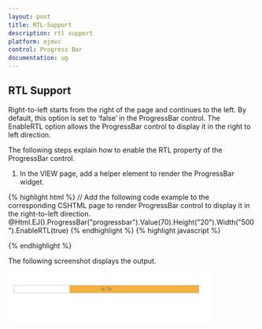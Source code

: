 ```yaml
---
layout: post
title: RTL-Support
description: rtl support
platform: ejmvc
control: Progress Bar
documentation: ug
---
```


## RTL Support

Right-to-left starts from the right of the page and continues to the left. By default, this option is set to ‘false’ in the ProgressBar control. The EnableRTL option allows the ProgressBar control to display it in the right to left direction.

The following steps explain how to enable the RTL property of the ProgressBar control.

1. In the VIEW page, add a helper element to render the ProgressBar widget.


{% highlight html %}
// Add the following code example to the corresponding CSHTML page to render ProgressBar control to display it in the right-to-left direction.
@Html.EJ().ProgressBar("progressbar").Value(70).Height("20").Width("500").EnableRTL(true)
{% endhighlight %}
{% highlight javascript %}
<script>            
var progress;
            $(document).ready(function () {
			progress = $("#progressbar").data("ejProgressBar");
			progress.setModel({ text: progress.getValue() + " %"});
            });
</script>       

{% endhighlight %}





 The following screenshot displays the output.

![](RTL-Support_images/RTL-Support_img1.png)

























